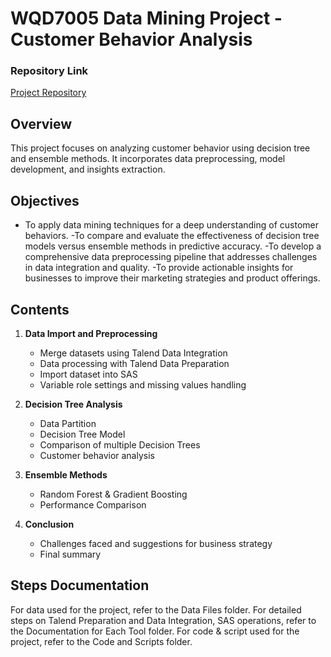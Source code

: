 # WQD7005 Data Mining Project - Customer Behavior Analysis

### Repository Link
[Project Repository](https://github.com/ChristineLzy/WQD7005_AA1)

## Overview
This project focuses on analyzing customer behavior using decision tree and ensemble methods. It incorporates data preprocessing, model development, and insights extraction.

## Objectives
   - To apply data mining techniques for a deep understanding of customer behaviors.
   -To compare and evaluate the effectiveness of decision tree models versus ensemble methods in predictive accuracy.
   -To develop a comprehensive data preprocessing pipeline that addresses challenges in data integration and quality.
   -To provide actionable insights for businesses to improve their marketing strategies and product offerings.

## Contents
1. **Data Import and Preprocessing**
   - Merge datasets using Talend Data Integration
   - Data processing with Talend Data Preparation
   - Import dataset into SAS
   - Variable role settings and missing values handling

2. **Decision Tree Analysis**
   - Data Partition
   - Decision Tree Model
   - Comparison of multiple Decision Trees
   - Customer behavior analysis

3. **Ensemble Methods**
   - Random Forest & Gradient Boosting
   - Performance Comparison

4. **Conclusion**
   - Challenges faced and suggestions for business strategy
   - Final summary

## Steps Documentation
For data used for the project, refer to the Data Files folder.
For detailed steps on Talend Preparation and Data Integration, SAS operations, refer to the Documentation for Each Tool folder.
For code & script used for the project, refer to the Code and Scripts folder.
